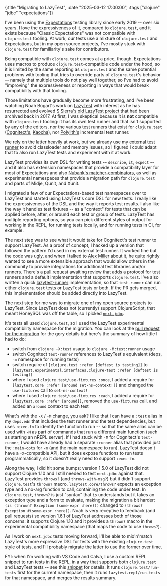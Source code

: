 {:title "Migrating to LazyTest",
 :date "2025-03-12 17:00:00",
 :tags ["clojure" "jdbc" "expectations"]}

I've been using the [Expectations](https://github.com/clojure-expectations/clojure-test)
testing library since early 2019 -- over six years. I love the expressiveness of
it, compared to `clojure.test`, and it exists because "Classic Expectations"
was not compatible with `clojure.test` tooling. At work, our tests use a
mixture of `clojure.test` and Expectations, but in my open source projects,
I've mostly stuck with `clojure.test` for familiarity's sake for contributors.

Being compatible with `clojure.test` comes at a price, though. Expectations
uses macros to produce `clojure.test`-compatible code under the hood, so it
is limited by the same reporting as `clojure.test` and the same potential
problems with tooling that tries to override parts of `clojure.test`'s
behavior -- namely that multiple tools do not play well together, so I've
had to avoid "improving" the expressiveness or reporting in ways that would
break compatibility with that tooling.

Those limitations have gradually become more frustrating, and I've been
watching Noah Bogart's work on [LazyTest](https://github.com/NoahTheDuke/lazytest)
with interest as he has resurrected and evolved
[S Sierra's old LazyTest project](https://github.com/stuartsierra/lazytest)
that had been archived back in 2017. At first, I was skeptical because it
is **not** compatible with `clojure.test` tooling: it has its own test runner
and that isn't supported by any of the editors, nor the various test runners
that exist for `clojure.test`
([Cognitect's](https://github.com/cognitect-labs/test-runner),
[Kaocha](https://github.com/lambdaisland/kaocha)), nor
[Polylith's](https://github.com/polyfy/polylith) incremental test runner.

We rely on the latter heavily at work, but we already use my
[external test runner](https://github.com/seancorfield/polylith-external-test-runner)
to avoid classloader and memory issues, so I figured I could adapt that to
also run LazyTest tests and experiment with it at work.

LazyTest provides its own DSL for writing tests -- `describe`, `it`, `expect` --
and it also has extension namespaces that provide a compatibility layer for
most of Expectations and also
[Nubank's matcher-combinators](https://github.com/nubank/matcher-combinators),
as well as experimental namespaces that provide a migration path for
`clojure.test` and parts of Midje, Qunit, and Xunit.

I migrated a few of our Expectations-based test namespaces over to LazyTest
and started using LazyTest's core DSL for new tests. I really like the
expressiveness of the DSL and the way it reports test results. I also like
the way it handles test fixtures -- as a "context" for tests that can be
applied before, after, or around each test or group of tests. LazyTest has
multiple reporting options, so you can pick different styles of output for
working in the REPL, for running tests locally, and for running tests in CI,
for example.

The next step was to see what it would take for Cognitect's test runner to
support LazyTest. As a proof of concept, I hacked up a version that followed
the pattern I'd used in my external test runner. It worked fine but the code
was ugly, and when I talked to [Alex Miller](https://github.com/puredanger)
about it, he quite rightly wanted to see a more extensible approach that
would allow others in the community to provide integrations for additional
test libraries and/or runners. There's a
[pull request](https://github.com/cognitect-labs/test-runner/pull/49)
awaiting review that adds a protocol for test runners and a default
implementation that supports `clojure.test`. I've also written a quick
[lazytest-runner](https://github.com/seancorfield/lazytest-runner)
implementation, so that `test-runner` can run either `clojure.test` tests
or LazyTest tests or both. If the PR gets merged, this implementation should
be added directly into LazyTest.

The next step for me was to migrate one of my open source projects to
LazyTest. Since LazyTest does not (currently) support ClojureScript, that
meant HoneySQL was off the table, so I picked
[`next.jdbc`](https://github.com/seancorfield/next-jdbc).

It's tests all used `clojure.test`, so I used the LazyTest experimental
compatibility namespace for the migration. You can look at the
[pull request for the migration](https://github.com/seancorfield/next-jdbc/pull/297)
for the gory details but here's the summary of how little I had to do:

* switch from `clojure -X:test` usage to `clojure -M:test:runner` usage
* switch Cognitect `test-runner` references to LazyTest's equivalent (deps, `-m` namespace for running tests)
* switch require of `[clojure.test :refer [deftest is testing]]` to `[lazytest.experimental.interfaces.clojure-test :refer [deftest is testing]]`
* where I used `clojure.test/use-fixtures :once`, I added a require for `[lazytest.core :refer [around set-ns-context!]]` and changed the `use-fixtures` call to `set-ns-context!`
* where I used `clojure.test/use-fixtures :each`, I added a require for `[lazytest.core :refer [around]]`, removed the `use-fixtures` call, and added an `around` context to each test

What's with the `-X` / `-M` change, you ask? I like that I can have a `:test`
alias in my `deps.edn` that includes the test runner and the test dependencies,
but uses `:exec-fn` to identify the function to run -- so that the same alias
can be used with `-M` as part of commands that run a different main function
(such as starting an nREPL server). If I had stuck with `-M` for Cognitect's
`test-runner`, I would have already had a separate `:runner` alias that
provided just the `:main-opts` for `-m` (and the main namespace to run).
LazyTest doesn't have a `-X`-compatible API, but it does expose functions to
run tests programmatically, so it doesn't really need to support `:exec-fn`.

Along the way, I did hit some bumps: version 1.5.0 of LazyTest did not
support Clojure 1.10 and I still needed to test `next.jdbc` against that.
LazyTest provides `throws?` (and `throws-with-msg?`) but it didn't support
`clojure.test`'s `thrown?` macro. `lazytest.core/throws?` expects an exception
type and a no-arg function to call, containing the code under test.
In `clojure.test`, `thrown?` is just "syntax" that `is` understands but it
takes an exception type and a form to evaluate, making the migration a bit
harder: `(is (thrown? Exception (some-expr :here)))` changed to
`(throws? Exception #(some-expr :here))`. Noah is very receptive to feedback
(and pull requests) so version 1.6.1 of LazyTest addresses both of those
concerns: it supports Clojure 1.10 and it provides a `thrown?` macro in the
experimental compatibility namespace (that maps the code to use `throws?`).

As I work on `next.jdbc` tests moving forward, I'll be able to mix'n'match
LazyTest's more expressive DSL for tests with the existing `clojure.test`
style of tests, and I'll probably migrate the latter to use the former over
time.

FYI: when I'm working with VS Code and Calva, I use a custom REPL snippet
to run tests in the REPL, in a way that supports both `clojure.test` and
LazyTest tests -- see this
[snippet](https://github.com/seancorfield/vscode-calva-setup/blob/e46f1ebd6984fb822ca7556362a0e51c99192d48/calva/config.edn#L118-L133) for details.
It runs `clojure.test/run-tests` first for the current namespace, then it
runs `lazytest.repl/run-tests` for that namespace, and merges the results
summary.
